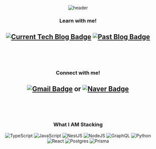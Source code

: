 <div align="center">

![header](https://capsule-render.vercel.app/api?type=cylinder&color=282c34&height=100&section=header&text=Hi!%20everyone!&fontSize=50&fontColor=a95a60)
  
### Learn with me!
[![Current Tech Blog Badge](http://img.shields.io/badge/Current%20Blog-34E0A1?style=flat-square&logo=Vimeo&logoColor=white&link=https://velog.io/@scg0007)](https://velog.io/@scg0007)
[![Past Blog Badge](http://img.shields.io/badge/Past%20Blog-dcffe4?style=flat-square&logo=Naver&link=https://blog.naver.com/spqjeks)](https://blog.naver.com/spqjeks)
---
<br><br><br>
  
### Connect with me!
[![Gmail Badge](https://img.shields.io/badge/Gmail-d14836?style=flat-square&logo=Gmail&logoColor=white&link=mailto:spqjeks@gmail.com)](mailto:spqjeks@gmail.com)
or
[![Naver Badge](https://img.shields.io/badge/Naver-dcffe4?style=flat-square&logo=Naver&link=mailto:spqjeks@naver.com)](mailto:spqjeks@naver.com)
---
<br><br><br>

### What I AM Stacking
![TypeScript](https://img.shields.io/badge/typescript-%23007ACC.svg?style=for-the-badge&logo=typescript&logoColor=white)
![JavaScript](https://img.shields.io/badge/javascript-%23323330.svg?style=for-the-badge&logo=javascript&logoColor=%23F7DF1E)
![NestJS](https://img.shields.io/badge/nestjs-%23E0234E.svg?style=for-the-badge&logo=nestjs&logoColor=white)
![NodeJS](https://img.shields.io/badge/node.js-6DA55F?style=for-the-badge&logo=node.js&logoColor=white)
![GraphQL](https://img.shields.io/badge/-GraphQL-E10098?style=for-the-badge&logo=graphql&logoColor=white)
![Python](https://img.shields.io/badge/python-3670A0?style=for-the-badge&logo=python&logoColor=ffdd54)
![React](https://img.shields.io/badge/react-%2320232a.svg?style=for-the-badge&logo=react&logoColor=%2361DAFB)
![Postgres](https://img.shields.io/badge/postgres-%23316192.svg?style=for-the-badge&logo=postgresql&logoColor=white)
![Prisma](https://img.shields.io/badge/Prisma-3982CE?style=for-the-badge&logo=Prisma&logoColor=white)
  
</div>
